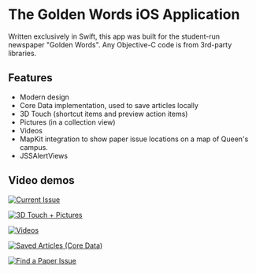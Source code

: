# The Golden Words iOS Application

Written exclusively in Swift, this app was built for the student-run newspaper "Golden Words". Any Objective-C code is from 3rd-party libraries.

## Features

  - Modern design
  - Core Data implementation, used to save articles locally
  - 3D Touch (shortcut items and preview action items)
  - Pictures (in a collection view)
  - Videos
  - MapKit integration to show paper issue locations on a map of Queen's campus.
  - JSSAlertViews

## Video demos

[![Current Issue](https://img.youtube.com/vi/W8kzBIWR0Rk/0.jpg)](https://www.youtube.com/watch?v=W8kzBIWR0Rk)

[![3D Touch + Pictures](https://img.youtube.com/vi/ZftbULV_l6A/0.jpg)](https://www.youtube.com/watch?v=ZftbULV_l6A)

[![Videos](https://img.youtube.com/vi/T2AJVd50Cs8/0.jpg)](https://www.youtube.com/watch?v=T2AJVd50Cs8)

[![Saved Articles (Core Data)](https://img.youtube.com/vi/8sVV9TX8sZk/0.jpg)](https://www.youtube.com/watch?v=8sVV9TX8sZk)

[![Find a Paper Issue](https://img.youtube.com/vi/qpjPXsFi_kQ/0.jpg)](https://www.youtube.com/watch?v=qpjPXsFi_kQ)
